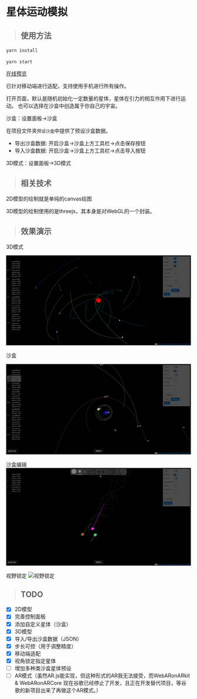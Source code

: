 # 星体运动模拟

>## 使用方法

`yarn install`

`yarn start`

[在线预览](http://119.29.128.164:27879/stars/index.html)

已针对移动端进行适配，支持使用手机进行所有操作。

打开页面，默认是随机初始化一定数量的星体，星体在引力的相互作用下进行运动。
也可以选择在沙盒中创造属于你自己的宇宙。

沙盒：设置面板->沙盒

在项目文件夹`预设沙盒`中提供了预设沙盒数据。
- 导出沙盒数据: 开启沙盒->沙盒上方工具栏->点击保存按钮
- 导入沙盒数据: 开启沙盒->沙盒上方工具栏->点击导入按钮

3D模式：设置面板->3D模式

>## 相关技术

2D模型的绘制就是单纯的canvas绘图

3D模型的绘制使用的是threejs，其本身是对WebGL的一个封装。

>## 效果演示

3D模式

![3D](preview/3D.gif)

沙盒

![沙盒](preview/沙盒.gif)

沙盒编辑
![沙盒编辑](preview/沙盒编辑.gif)

视野锁定
![视野锁定](preview/视野锁定.gif)


>## TODO

- [X] 2D模型
- [X] 完善控制面板
- [X] 添加自定义星体（沙盒）
- [X] 3D模型
- [X] 导入/导出沙盒数据（JSON）
- [X] 步长可控（用于调整精度）
- [X] 移动端适配
- [X] 视角锁定指定星体
- [ ] 增加多种类沙盒星体预设
- [ ] AR模式（虽然AR.js能实现，但这种形式的AR我无法接受，而WebARonARkit & WebARonARCore 现在谷歌已经停止了开发，且正在开发替代项目，等谷歌的新项目出来了再做这个AR模式。）
